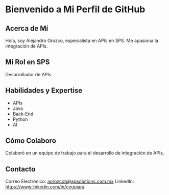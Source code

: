 # Bienvenido a Mi Perfil de GitHub

## Acerca de Mí
Hola, soy Alejandro Orozco, especialista en APIs en SPS. Me apasiona la integración de APIs.

## Mi Rol en SPS
Desarrollador de APIs.

## Habilidades y Expertise
- APIs
- Java
- Back-End
- Python
- AI

## Cómo Colaboro
Colaboró en un equipo de trabajo para el desarrollo de integración de APIs.

## Contacto
Correo Electrónico: aorozcob@spsolutions.com.mx
LinkedIn: https://www.linkedin.com/in/ceguian/
